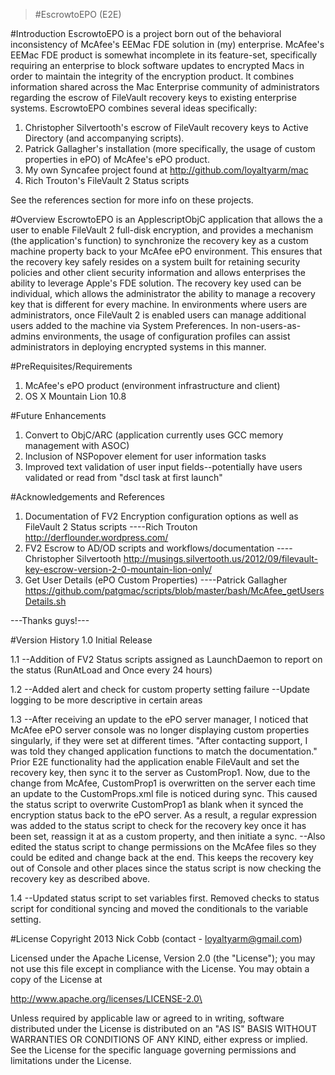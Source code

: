 >#EscrowtoEPO (E2E)

#Introduction
EscrowtoEPO is a project born out of the behavioral inconsistency of McAfee's EEMac FDE solution in (my) enterprise. McAfee's EEMac FDE product is somewhat incomplete in its feature-set, specifically requiring an enterprise to block software updates to encrypted Macs in order to maintain the integrity of the encryption product. It combines information shared across the Mac Enterprise community of administrators regarding the escrow of FileVault recovery keys to existing enterprise systems. EscrowtoEPO combines several ideas specifically:

1. Christopher Silvertooth's escrow of FileVault recovery keys to Active Directory (and accompanying scripts).
2. Patrick Gallagher's installation (more specifically, the usage of custom properties in ePO) of McAfee's ePO product.
3. My own Syncafee project found at http://github.com/loyaltyarm/mac
4. Rich Trouton's FileVault 2 Status scripts

See the references section for more info on these projects.

#Overview
EscrowtoEPO is an ApplescriptObjC application that allows the a user to enable FileVault 2 full-disk encryption, and provides a mechanism (the application's function) to synchronize the recovery key as a custom machine property back to your McAfee ePO environment. This ensures that the recovery key safely resides on a system built for retaining security policies and other client security information and allows enterprises the ability to leverage Apple's FDE solution. The recovery key used can be individual, which allows the administrator the ability to manage a recovery key that is different for every machine. In environments where users are administrators, once FileVault 2 is enabled users can manage additional users added to the machine via System Preferences. In non-users-as-admins environments, the usage of configuration profiles can assist administrators in deploying encrypted systems in this manner.

#PreRequisites/Requirements
1. McAfee's ePO product (environment infrastructure and client)
2. OS X Mountain Lion 10.8

#Future Enhancements
1. Convert to ObjC/ARC (application currently uses GCC memory management with ASOC)
2. Inclusion of NSPopover element for user information tasks
3. Improved text validation of user input fields--potentially have users validated or read from "dscl task at first launch"

#Acknowledgements and References
1. Documentation of FV2 Encryption configuration options as well as FileVault 2 Status scripts
----Rich Trouton http://derflounder.wordpress.com/
2. FV2 Escrow to AD/OD scripts and workflows/documentation
----Christopher Silvertooth http://musings.silvertooth.us/2012/09/filevault-key-escrow-version-2-0-mountain-lion-only/
3. Get User Details (ePO Custom Properties)
----Patrick Gallagher https://github.com/patgmac/scripts/blob/master/bash/McAfee_getUsersDetails.sh

---Thanks guys!---

#Version History
1.0
Initial Release

1.1
--Addition of FV2 Status scripts assigned as LaunchDaemon to report on the status (RunAtLoad and Once every 24 hours)

1.2
--Added alert and check for custom property setting failure
--Update logging to be more descriptive in certain areas

1.3
--After receiving an update to the ePO server manager, I noticed that McAfee ePO server console was no longer displaying custom properties singularly, if they were set at different times. "After contacting support, I was told they changed application functions to match the documentation." Prior E2E functionality had the application enable FileVault and set the recovery key, then sync it to the server as CustomProp1. Now, due to the change from McAfee, CustomProp1 is overwritten on the server each time an update to the CustomProps.xml file is noticed during sync. This caused the status script to overwrite CustomProp1 as blank when it synced the encryption status back to the ePO server. As a result, a regular expression was added to the status script to check for the recovery key once it has been set, reassign it at as a custom property, and then initiate a sync.
--Also edited the status script to change permissions on the McAfee files so they could be edited and change back at the end. This keeps the recovery key out of Console and other places since the status script is now checking the recovery key as described above.

1.4
--Updated status script to set variables first. Removed checks to status script for conditional syncing and moved the conditionals to the variable setting.

#License
Copyright 2013 Nick Cobb (contact - loyaltyarm@gmail.com)

Licensed under the Apache License, Version 2.0 (the "License"); you may not use this file except in compliance with the License. You may obtain a copy of the License at
       
http://www.apache.org/licenses/LICENSE-2.0\

Unless required by applicable law or agreed to in writing, software distributed under the License is distributed on an "AS IS" BASIS WITHOUT WARRANTIES OR CONDITIONS OF ANY KIND, either express or implied. See the License for the specific language governing permissions and limitations under the License.
